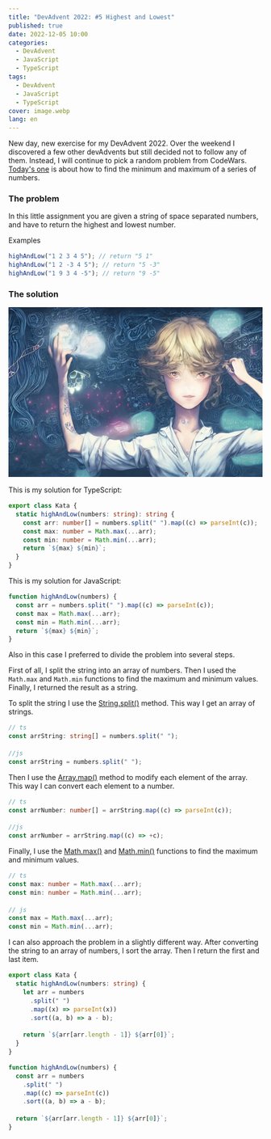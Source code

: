 ```yaml
---
title: "DevAdvent 2022: #5 Highest and Lowest"
published: true
date: 2022-12-05 10:00
categories:
  - DevAdvent
  - JavaScript
  - TypeScript
tags:
  - DevAdvent
  - JavaScript
  - TypeScript
cover: image.webp
lang: en
---
```


New day, new exercise for my DevAdvent 2022. Over the weekend I discovered a few other devAdvents but still decided not to follow any of them. Instead, I will continue to pick a random problem from CodeWars. [Today's one](https://www.codewars.com/kata/554b4ac871d6813a03000035) is about how to find the minimum and maximum of a series of numbers.

### The problem

In this little assignment you are given a string of space separated numbers, and have to return the highest and lowest number.

Examples

```js
highAndLow("1 2 3 4 5"); // return "5 1"
highAndLow("1 2 -3 4 5"); // return "5 -3"
highAndLow("1 9 3 4 -5"); // return "9 -5"
```

### The solution

![Immagine](./image-2.webp)

This is my solution for TypeScript:

```ts
export class Kata {
  static highAndLow(numbers: string): string {
    const arr: number[] = numbers.split(" ").map((c) => parseInt(c));
    const max: number = Math.max(...arr);
    const min: number = Math.min(...arr);
    return `${max} ${min}`;
  }
}
```

This is my solution for JavaScript:

```js
function highAndLow(numbers) {
  const arr = numbers.split(" ").map((c) => parseInt(c));
  const max = Math.max(...arr);
  const min = Math.min(...arr);
  return `${max} ${min}`;
}
```

Also in this case I preferred to divide the problem into several steps.

First of all, I split the string into an array of numbers. Then I used the `Math.max` and `Math.min` functions to find the maximum and minimum values. Finally, I returned the result as a string.

To split the string I use the [String.split()](https://developer.mozilla.org/en-US/docs/Web/JavaScript/Reference/Global_Objects/String/split) method. This way I get an array of strings.

```ts
// ts
const arrString: string[] = numbers.split(" ");

//js
const arrString = numbers.split(" ");
```

Then I use the [Array.map()](https://developer.mozilla.org/en-US/docs/Web/JavaScript/Reference/Global_Objects/Array/map) method to modify each element of the array. This way I can convert each element to a number.

```ts
// ts
const arrNumber: number[] = arrString.map((c) => parseInt(c));

//js
const arrNumber = arrString.map((c) => +c);
```

Finally, I use the [Math.max()](https://developer.mozilla.org/en-US/docs/Web/JavaScript/Reference/Global_Objects/Math/max) and [Math.min()](https://developer.mozilla.org/en-US/docs/Web/JavaScript/Reference/Global_Objects/Math/min) functions to find the maximum and minimum values.

```ts
// ts
const max: number = Math.max(...arr);
const min: number = Math.min(...arr);

// js
const max = Math.max(...arr);
const min = Math.min(...arr);
```

I can also approach the problem in a slightly different way. After converting the string to an array of numbers, I sort the array. Then I return the first and last item.

```ts
export class Kata {
  static highAndLow(numbers: string) {
    let arr = numbers
      .split(" ")
      .map((x) => parseInt(x))
      .sort((a, b) => a - b);

    return `${arr[arr.length - 1]} ${arr[0]}`;
  }
}
```

```js
function highAndLow(numbers) {
  const arr = numbers
    .split(" ")
    .map((c) => parseInt(c))
    .sort((a, b) => a - b);

  return `${arr[arr.length - 1]} ${arr[0]}`;
}
```
